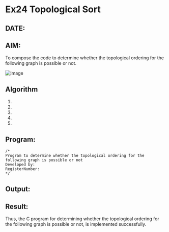 # Ex24 Topological Sort
## DATE:
## AIM:
To compose the code to determine whether the topological ordering for the following graph is possible or not.

![image](https://github.com/user-attachments/assets/c74a7111-9b59-475c-aad4-9baf23d50ec0)


## Algorithm
1. 
2. 
3. 
4.  
5.   

## Program:
```
/*
Program to determine whether the topological ordering for the following graph is possible or not
Developed by: 
RegisterNumber:  
*/
```

## Output:



## Result:
Thus, the C program for determining whether the topological ordering for the following graph is possible or not, is implemented successfully.
